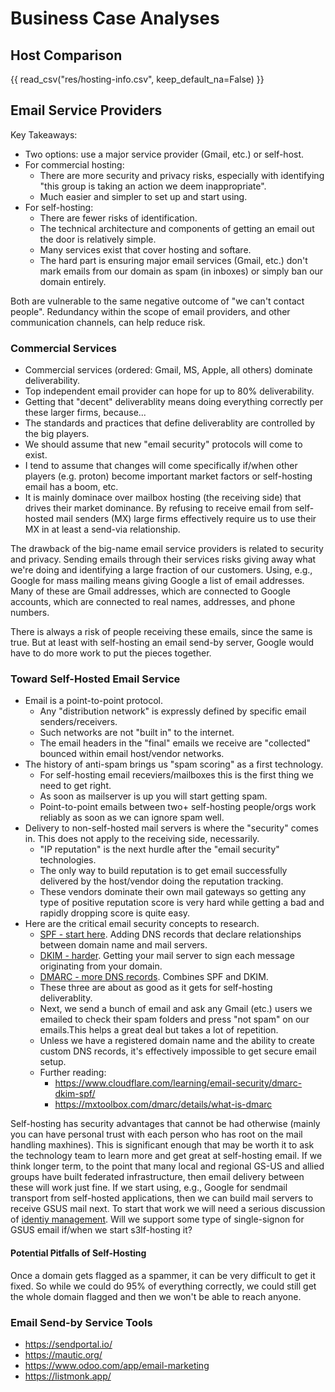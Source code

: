 # Business Case Analyses

## Host Comparison

{{ read_csv("res/hosting-info.csv", keep_default_na=False) }}

## Email Service Providers

Key Takeaways:

- Two options: use a major service provider (Gmail, etc.) or self-host.
- For commercial hosting:
    - There are more security and privacy risks, especially with identifying "this group is taking an action we deem inappropriate".
    - Much easier and simpler to set up and start using.
- For self-hosting:
    - There are fewer risks of identification.
    - The technical architecture and components of getting an email out the door is relatively simple.
    - Many services exist that cover hosting and softare.
    - The hard part is ensuring major email services (Gmail, etc.) don't mark emails from our domain as spam (in inboxes) or simply ban our domain entirely.

Both are vulnerable to the same negative outcome of "we can't contact people". Redundancy within the scope of email providers, and other communication channels, can help reduce risk.

### Commercial Services

- Commercial services (ordered: Gmail, MS, Apple, all others) dominate deliverability.
- Top independent email provider can hope for up to 80% deliverability.
- Getting that "decent" deliverablity means doing everything correctly per these larger firms, because...
- The standards and practices that define deliverablity are controlled by the big players.
- We should assume that new "email security" protocols will come to exist.
- I tend to assume that changes will come specifically if/when other players (e.g. proton) become important market factors or self-hosting email has a boom, etc.
- It is mainly dominace over mailbox hosting (the receiving side) that drives their market dominance. By refusing to receive email from self-hosted mail senders (MX) large firms effectively require us to use their MX in at least a send-via relationship.

The drawback of the big-name email service providers is related to security and privacy. Sending emails through their services risks giving away what we're doing and identifying a large fraction of our customers. Using, e.g., Google for mass mailing means giving Google a list of email addresses. Many of these are Gmail addresses, which are connected to Google accounts, which are connected to real names, addresses, and phone numbers.

There is always a risk of people receiving these emails, since the same is true. But at least with self-hosting an email send-by server, Google would have to do more work to put the pieces together.

### Toward Self-Hosted Email Service

- Email is a point-to-point protocol.
    - Any "distribution network" is expressly defined by specific email senders/receivers.
    - Such networks are not "built in" to the internet.
    - The email headers in the "final" emails we receive are "collected" bounced within email host/vendor networks.
- The history of anti-spam brings us "spam scoring" as a first technology.
    - For self-hosting email receviers/mailboxes this is the first thing we need to get right.
    - As soon as mailserver is up you will start getting spam.
    - Point-to-point emails between two+ self-hosting people/orgs work reliably as soon as we can ignore spam well.
- Delivery to non-self-hosted mail servers is where the "security" comes in. This does not apply to the receiving side, necessarily.
    - "IP reputation" is the next hurdle after the "email security" technologies.
    - The only way to build reputation is to get email successfully delivered by the host/vendor doing the reputation tracking.
    - These vendors dominate their own mail gateways so getting any type of positive reputation score is very hard while getting a bad and rapidly dropping score is quite easy.
- Here are the critical email security concepts to research.
    - [SPF - start here](http://www.open-spf.org/Introduction/). Adding DNS records that declare relationships between domain name and mail servers.
    - [DKIM - harder](https://en.wikipedia.org/wiki/DomainKeys_Identified_Mail). Getting your mail server to sign each message originating from your domain.
    - [DMARC - more DNS records](https://en.wikipedia.org/wiki/DMARC). Combines SPF and DKIM.
    - These three are about as good as it gets for self-hosting deliverablity.
    - Next, we send a bunch of email and ask any Gmail (etc.) users we emailed to check their spam folders and press "not spam" on our emails.This helps a great deal but takes a lot of repetition.
    - Unless we have a registered domain name and the ability to create custom DNS records, it's effectively impossible to get secure email setup.
    - Further reading:
        - <https://www.cloudflare.com/learning/email-security/dmarc-dkim-spf/>
        - <https://mxtoolbox.com/dmarc/details/what-is-dmarc>

Self-hosting has security advantages that cannot be had otherwise (mainly you can have personal trust with each person who has root on the mail handling maxhines). This is significant enough that may be worth it to ask the technology team to learn more and get great at self-hosting email. If we think longer term, to the point that many local and regional GS-US and allied groups have built federated infrastructure, then email delivery between these will work just fine. If we start using, e.g., Google for sendmail transport from self-hosted applications, then we can build mail servers to receive GSUS mail next. To start that work we will need a serious discussion of [identiy management](https://en.wikipedia.org/wiki/Identity_and_access_management). Will we support some type of single-signon for GSUS email if/when we start s3lf-hosting it?

#### Potential Pitfalls of Self-Hosting

Once a domain gets flagged as a spammer, it can be very difficult to get it fixed. So while we could do 95% of everything correctly, we could still get the whole domain flagged and then we won't be able to reach anyone.

### Email Send-by Service Tools

- <https://sendportal.io/>
- <https://mautic.org/>
- <https://www.odoo.com/app/email-marketing>
- <https://listmonk.app/>
